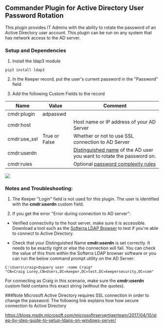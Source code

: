 Commander Plugin for Active Directory User Password Rotation
----

This plugin provides IT Admins with the ability to rotate the password of an Active Directory user account. This plugin can be run on any system that has network access to the AD server.

### Setup and Dependencies 

1. Install the ldap3 module

```
pip3 install ldap3
```

2. In the Keeper record, put the user's current password in the "Password" field

3. Add the following Custom Fields to the record 

Name         | Value         | Comment
---------    | -------       | ------------
cmdr:plugin  | adpasswd      | 
cmdr:host    |               | Host name or IP address of your AD Server 
cmdr:use_ssl | True or False | Whether or not to use SSL connection to AD Server 
cmdr:userdn  |               | [Distinguished name](https://msdn.microsoft.com/en-us/library/windows/desktop/aa366101.aspx) of the AD user you want to rotate the password on.
cmdr:rules   |                | Optional [password complexity rules](https://github.com/Keeper-Security/Commander/tree/master/keepercommander/plugins/password_rules.md)   

![](https://raw.githubusercontent.com/Keeper-Security/Commander/master/keepercommander/images/plugin_adpasswd.png)

### Notes and Troubleshooting: 
1. The Keeper "Login" field is not used for this plugin.  The user is identified with the <strong>cmdr:userdn</strong> custom field.

2. If you get the error "Error during connection to AD server":

- Verified connectivity to the host server, make sure it is accessible.  Download a tool such as the [Softerra LDAP Browser](http://www.ldapadministrator.com/download.htm) to test if you're able to connect to Active Directory. 

- Check that your Distinguished Name <strong>cmdr:userdn</strong> is set correctly.  It needs to be exactly right or else the connection will fail.  You can check the value of this from within the Softerra LDAP browser software or you can run the below command prompt utility on the AD Server:

```
C:\Users\craig>dsquery user -name Craig*
"CN=Craig Lurey,CN=Users,DC=keeper,DC=test,DC=keepersecurity,DC=com"
```
For connecting as Craig in this scenario, make sure the <strong>cmdr:userdn</strong> custom field contains this exact string (without the quotes).

###Note
Microsoft Active Directory requires SSL connection in order to change the password.
The following link explains how how secure connection to Active Directory

https://blogs.msdn.microsoft.com/microsoftrservertigerteam/2017/04/10/step-by-step-guide-to-setup-ldaps-on-windows-server/